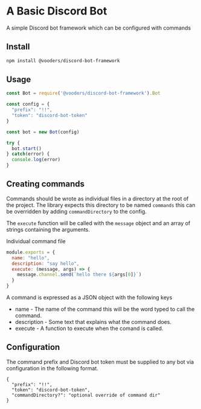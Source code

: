 # A Basic Discord Bot

A simple Discord bot framework which can be configured with commands

## Install
```sh
npm install @vooders/discord-bot-framework
```

## Usage
```js
const Bot = require('@vooders/discord-bot-framework').Bot

const config = {
  "prefix": "!!",
  "token": "discord-bot-token"
}

const bot = new Bot(config)

try {
  bot.start()
} catch(error) {
  console.log(error)
}
```

## Creating commands
Commands should be wrote as individual files in a directory at the root of the project. The library expects this directory to be named `commands` this can be overridden by adding `commandDirectory` to the config.

The `execute` function will be called with the `message` object and an array of strings containing the arguments.

Individual command file
```js
module.exports = {
  name: "hello",
  description: "say hello",
  execute: (message, args) => {
    message.channel.send(`hello there ${args[0]}`)
  }
}
```

A command is expressed as a JSON object with the following keys
* name - The name of the command this will be the word typed to call the command.
* description - Some text that explains what the command does.
* execute - A function to execute when the comand is called.

## Configuration
The command prefix and Discord bot token must be supplied to any bot via configuration in the following format.

```
{
  "prefix": "!!",
  "token": "discord-bot-token",
  "commandDirectory?": "optional override of command dir"
}
```
